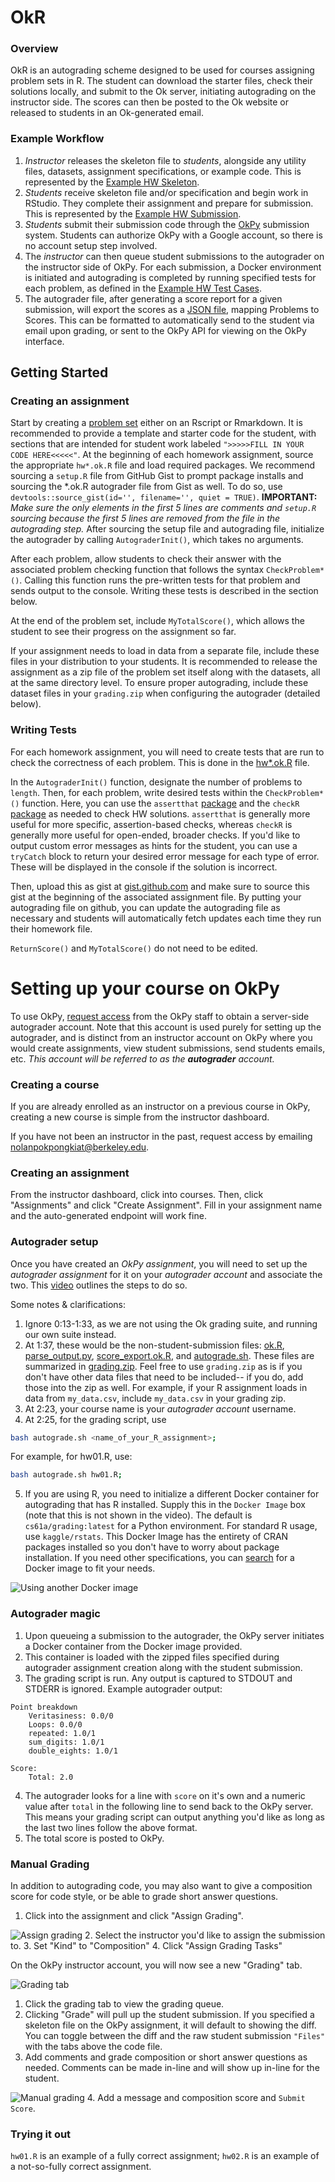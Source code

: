 # OkR

### Overview 

OkR is an autograding scheme designed to be used for courses assigning problem sets in R. The student can download the starter files, check their solutions locally, and submit to the Ok server, initiating autograding on the instructor side. The scores can then be posted to the Ok website or released to students in an Ok-generated email.

### Example Workflow

1. *Instructor* releases the skeleton file to *students*, alongside any utility files, datasets, assignment specifications, or example code. This is represented by the [Example HW Skeleton](https://github.com/jadebc-berkeley/okR/blob/master/hw01_starter.R).
2. *Students* receive skeleton file and/or specification and begin work in RStudio. They complete their assignment and prepare for submission. This is represented by the [Example HW Submission](https://github.com/jadebc-berkeley/okR/blob/master/hw01.R).
3. *Students* submit their submission code through the [OkPy](https://okpy.org) submission system. Students can authorize OkPy with a Google account, so there is no account setup step involved. 
4. The *instructor* can then queue student submissions to the autograder on the instructor side of OkPy. For each submission, a Docker environment is initiated and autograding is completed by running specified tests for each problem, as defined in the [Example HW Test Cases](https://github.com/jadebc-berkeley/okR/blob/master/hw01.ok.R).
5. The autograder file, after generating a score report for a given submission, will export the scores as a [JSON file](https://github.com/jadebc-berkeley/okR/blob/master/hw01_score.JSON), mapping Problems to Scores. This can be formatted to automatically send to the student via email upon grading, or sent to the OkPy API for viewing on the OkPy interface.


## Getting Started

### Creating an assignment

Start by creating a [problem set](https://github.com/jadebc-berkeley/okR/blob/master/hw01_starter.R) either on an Rscript or Rmarkdown. It is recommended to provide a template and starter code for the student, with sections that are intended for student work labeled `">>>>>FILL IN YOUR CODE HERE<<<<<"`. At the beginning of each homework assignment, source the appropriate `hw*.ok.R` file and load required packages. We recommend sourcing a `setup.R` file from GitHub Gist to prompt package installs and sourcing the *.ok.R autograder file from Gist as well. To do so, use `devtools::source_gist(id='', filename='', quiet = TRUE)`. __IMPORTANT:__ _Make sure the only elements in the first 5 lines are comments and `setup.R` sourcing because the first 5 lines are removed from the file in the autograding step._ After sourcing the setup file and autograding file, initialize the autograder by calling `AutograderInit()`, which takes no arguments.

After each problem, allow students to check their answer with the associated problem checking function that follows the syntax `CheckProblem*()`. Calling this function runs the pre-written tests for that problem and sends output to the console. Writing these tests is described in the section below.

At the end of the problem set, include `MyTotalScore()`, which allows the student to see their progress on the assignment so far.

If your assignment needs to load in data from a separate file, include these files in your distribution to your students. It is recommended to release the assignment as a zip file of the problem set itself along with the datasets, all at the same directory level. To ensure proper autograding, include these dataset files in your `grading.zip` when configuring the autograder (detailed below).

### Writing Tests

For each homework assignment, you will need to create tests that are run to check the correctness of each problem. This is done in the [hw*.ok.R](https://github.com/jadebc-berkeley/okR/blob/master/hw01.ok.R) file.

In the `AutograderInit()` function, designate the number of problems to `length`. Then, for each problem, write desired tests within the `CheckProblem*()` function. Here, you can use the `assertthat` [package](https://github.com/hadley/assertthat) and the `checkR` [package](https://cran.r-project.org/web/packages/checkr/checkr.pdf) as needed to check HW solutions. `assertthat` is generally more useful for more specific, assertion-based checks, whereas `checkR` is generally more useful for open-ended, broader checks. If you'd like to output custom error messages as hints for the student, you can use a `tryCatch` block to return your desired error message for each type of error. These will be displayed in the console if the solution is incorrect.

Then, upload this as gist at [gist.github.com](https://gist.github.com/) and make sure to source this gist at the beginning of the associated assignment file. By putting your autograding file on github, you can update the autograding file as necessary and students will automatically fetch updates each time they run their homework file.

`ReturnScore()` and `MyTotalScore()` do not need to be edited.

# Setting up your course on OkPy

To use OkPy, [request access](https://okpy.github.io/documentation/autograder.html#autograder-documentation-request-access) from the OkPy staff to obtain a server-side autograder account. Note that this account is used purely for setting up the autograder, and is distinct from an instructor account on OkPy where you would create assignments, view student submissions, send students emails, etc. *This account will be referred to as the __autograder__ account.*

### Creating a course
If you are already enrolled as an instructor on a previous course in OkPy, creating a new course is simple from the instructor dashboard.

If you have not been an instructor in the past, request access by emailing nolanpokpongkiat@berkeley.edu.

### Creating an assignment
From the instructor dashboard, click into courses. Then, click "Assignments" and click "Create Assignment". Fill in your assignment name and the auto-generated endpoint will work fine. 

### Autograder setup
Once you have created an *OkPy assignment*, you will need to set up the *autograder assignment* for it on your *autograder account* and associate the two. This [video](https://www.youtube.com/watch?v=wwD9hoMYGVY) outlines the steps to do so. 

Some notes & clarifications:
1. Ignore 0:13-1:33, as we are not using the Ok grading suite, and running our own suite instead.
2. At 1:37, these would be the non-student-submission files: [ok.R](https://github.com/jadebc-berkeley/okR/blob/master/ok.R), [parse_output.py](https://github.com/jadebc-berkeley/okR/blob/master/parse_output.py), [score_export.ok.R](https://github.com/jadebc-berkeley/okR/blob/master/score_export.ok.R), and [autograde.sh](https://github.com/jadebc-berkeley/okR/blob/master/autograde.sh). These files are summarized in [grading.zip](https://github.com/jadebc-berkeley/okR/blob/master/grading.zip). Feel free to use `grading.zip` as is if you don't have other data files that need to be included-- if you do, add those into the zip as well. For example, if your R assignment loads in data from `my_data.csv`, include `my_data.csv` in your grading zip.
3. At 2:23, your course name is your *autograder account* username.
4. At 2:25, for the grading script, use
``` bash
bash autograde.sh <name_of_your_R_assignment>;
```

For example, for hw01.R, use: 
```bash
bash autograde.sh hw01.R;
```

5. If you are using R, you need to initialize a different Docker container for autograding that has R installed. Supply this in the `Docker Image` box (note that this is not shown in the video). The default is `cs61a/grading:latest` for a Python environment. For standard R usage, use `kaggle/rstats`. This Docker Image has the entirety of CRAN packages installed so you don't have to worry about package installation. If you need other specifications, you can [search](https://hub.docker.com/r/rocker/r-base/~/dockerfile/) for a Docker image to fit your needs.

![Using another Docker image](https://github.com/jadebc-berkeley/okR/blob/master/img/dockerfile.png)


### Autograder magic
1. Upon queueing a submission to the autograder, the OkPy server initiates a Docker container from the Docker image provided. 
2. This container is loaded with the zipped files specified during autograder assignment creation along with the student submission. 
3. The grading script is run. Any output is captured to STDOUT and STDERR is ignored. Example autograder output: 
```
Point breakdown
    Veritasiness: 0.0/0
    Loops: 0.0/0
    repeated: 1.0/1
    sum_digits: 1.0/1
    double_eights: 1.0/1

Score:
    Total: 2.0
```
4. The autograder looks for a line with `score` on it's own and a numeric value after `total` in the following line to send back to the OkPy server. This means your grading script can output anything you'd like as long as the last two lines follow the above format.
5. The total score is posted to OkPy.

### Manual Grading
In addition to autograding code, you may also want to give a composition score for code style, or be able to grade short answer questions.

1. Click into the assignment and click "Assign Grading".

![Assign grading](https://github.com/jadebc-berkeley/okR/blob/master/img/assign-grading.png)
2. Select the instructor you'd like to assign the submission to.
3. Set "Kind" to "Composition"
4. Click "Assign Grading Tasks"

On the OkPy instructor account, you will now see a new "Grading" tab.

![Grading tab](https://github.com/jadebc-berkeley/okR/blob/master/img/grading-tab.png)
1. Click the grading tab to view the grading queue.
2. Clicking "Grade" will pull up the student submission. If you specified a skeleton file on the OkPy assignment, it will default to showing the diff. You can toggle between the diff and the raw student submission `"Files"` with the tabs above the code file.
3. Add comments and grade composition or short answer questions as needed. Comments can be made in-line and will show up in-line for the student.

![Manual grading](https://github.com/jadebc-berkeley/okR/blob/master/img/manual-grading.png)
4. Add a message and composition score and `Submit Score`. 

### Trying it out
`hw01.R` is an example of a fully correct assignment; `hw02.R` is an example of a not-so-fully correct assignment.